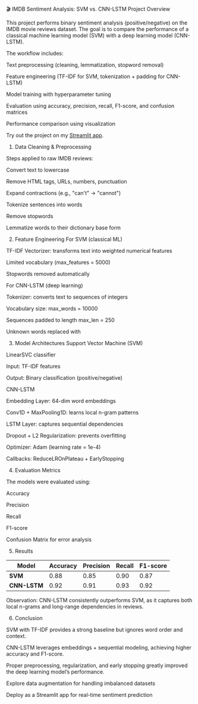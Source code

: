 🎬 IMDB Sentiment Analysis: SVM vs. CNN-LSTM
Project Overview

This project performs binary sentiment analysis (positive/negative) on the IMDB movie reviews dataset. The goal is to compare the performance of a classical machine learning model (SVM) with a deep learning model (CNN-LSTM).

The workflow includes:

Text preprocessing (cleaning, lemmatization, stopword removal)

Feature engineering (TF-IDF for SVM, tokenization + padding for CNN-LSTM)

Model training with hyperparameter tuning

Evaluation using accuracy, precision, recall, F1-score, and confusion matrices

Performance comparison using visualization

Try out the project on my [Streamlit app](https://sentiment-analysis-on-imdb-dataset-nithishkannanm.streamlit.app/).

1. Data Cleaning & Preprocessing

Steps applied to raw IMDB reviews:

Convert text to lowercase

Remove HTML tags, URLs, numbers, punctuation

Expand contractions (e.g., "can't" → "cannot")

Tokenize sentences into words

Remove stopwords

Lemmatize words to their dictionary base form

2. Feature Engineering
For SVM (classical ML)

TF-IDF Vectorizer: transforms text into weighted numerical features

Limited vocabulary (max_features = 5000)

Stopwords removed automatically

For CNN-LSTM (deep learning)

Tokenizer: converts text to sequences of integers

Vocabulary size: max_words = 10000

Sequences padded to length max_len = 250

Unknown words replaced with <OOV>

3. Model Architectures
Support Vector Machine (SVM)

LinearSVC classifier

Input: TF-IDF features

Output: Binary classification (positive/negative)

CNN-LSTM

Embedding Layer: 64-dim word embeddings

Conv1D + MaxPooling1D: learns local n-gram patterns

LSTM Layer: captures sequential dependencies

Dropout + L2 Regularization: prevents overfitting

Optimizer: Adam (learning rate = 1e-4)

Callbacks: ReduceLROnPlateau + EarlyStopping

4. Evaluation Metrics

The models were evaluated using:

Accuracy

Precision

Recall

F1-score

Confusion Matrix for error analysis

5. Results

| Model        | Accuracy | Precision | Recall | F1-score |
| ------------ | -------- | --------- | ------ | -------- |
| **SVM**      | 0.88     | 0.85      | 0.90   | 0.87     |
| **CNN-LSTM** | 0.92     | 0.91      | 0.93   | 0.92     |


Observation: CNN-LSTM consistently outperforms SVM, as it captures both local n-grams and long-range dependencies in reviews.

 6. Conclusion

SVM with TF-IDF provides a strong baseline but ignores word order and context.

CNN-LSTM leverages embeddings + sequential modeling, achieving higher accuracy and F1-score.

Proper preprocessing, regularization, and early stopping greatly improved the deep learning model’s performance.


Explore data augmentation for handling imbalanced datasets

Deploy as a Streamlit app for real-time sentiment prediction
